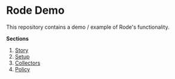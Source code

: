 # Rode Demo

This repository contains a demo / example of Rode's functionality.

**Sections**

1. [Story](docs/1-Story.md)
2. [Setup](docs/2-Setup.md)
3. [Collectors](docs/3-Collectors.md)
4. [Policy](docs/4-Policy.md)

